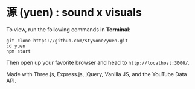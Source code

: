 # 源 (yuen) : sound x visuals
To view, run the following commands in **Terminal**:
```
git clone https://github.com/styvone/yuen.git
cd yuen
npm start
```
Then open up your favorite browser and head to `http://localhost:3000/`.

Made with Three.js, Express.js, jQuery, Vanilla JS, and the YouTube Data API. 
